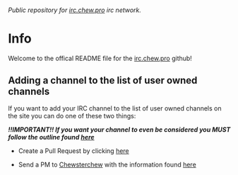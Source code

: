 ###### Public repository for [irc.chew.pro](https://irc.chew.pro) irc network.

# Info

Welcome to the offical README file for the [irc.chew.pro](https://irc.chew.pro) github!

## Adding a channel to the list of user owned channels

If you want to add your IRC channel to the list of user owned channels on the site you can do one of these two things:

**_!!IMPORTANT!! If you want your channel to even be considered you MUST follow the outline found [here](info/addchannel.md)_**

- Create a Pull Request by clicking [here](channels)

- Send a PM to [Chewsterchew](http://github.com/Chewsterchew) with the information found [here](info/addchannel.md)
